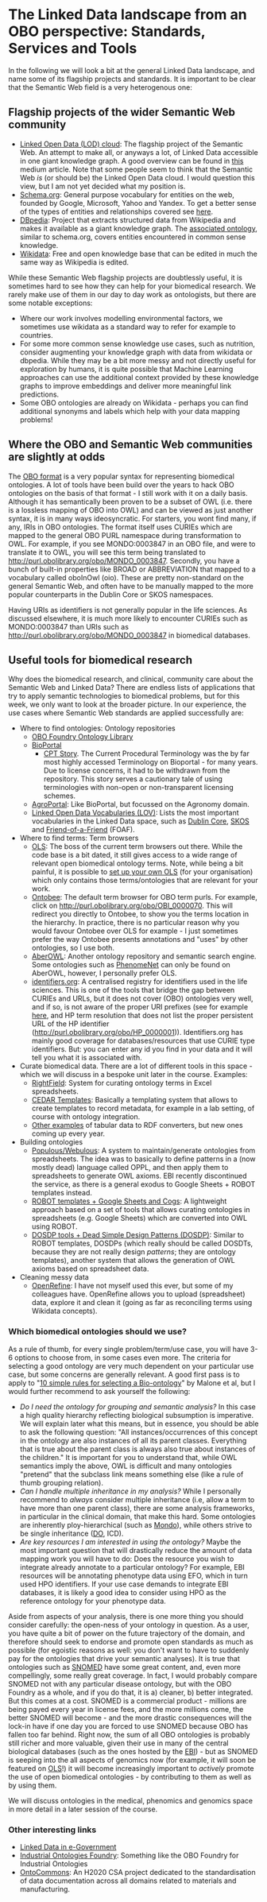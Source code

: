 # The Linked Data landscape from an OBO perspective: Standards, Services and Tools

In the following we will look a bit at the general Linked Data landscape, and name some of its flagship projects and standards. It is important to be clear that the Semantic Web field is a very heterogenous one: 

## Flagship projects of the wider Semantic Web community

- [Linked Open Data (LOD) cloud](https://lod-cloud.net/): The flagship project of the Semantic Web. An attempt to make all, or anyways a lot, of Linked Data accessible in one giant knowledge graph. A good overview can be found in [this](https://medium.com/virtuoso-blog/what-is-the-linked-open-data-cloud-and-why-is-it-important-1901a7cb7b1f) medium article. Note that some people seem to think that the Semantic Web _is_ (or should be) the Linked Open Data cloud. I would question this view, but I am not yet decided what my position is.
- [Schema.org](https://schema.org/): General purpose vocabulary for entities on the web, founded by Google, Microsoft, Yahoo and Yandex. To get a better sense of the types of entities and relationships covered see [here](https://schema.org/docs/full.html).
- [DBpedia](https://www.dbpedia.org/): Project that extracts structured data from Wikipedia and makes it available as a giant knowledge graph. The [associated ontology](http://mappings.dbpedia.org/server/ontology/classes/), similar to schema.org, covers entities encountered in common sense knowledge.
- [Wikidata](https://www.wikidata.org/wiki/Wikidata:Main_Page): Free and open knowledge base that can be edited in much the same way as Wikipedia is edited.

While these Semantic Web flagship projects are doubtlessly useful, it is sometimes hard to see how they can help for your biomedical research. We rarely make use of them in our day to day work as ontologists, but there are some notable exceptions:
- Where our work involves modelling environmental factors, we sometimes use wikidata as a standard way to refer for example to countries.
- For some more common sense knowledge use cases, such as nutrition, consider augmenting your knowledge graph with data from wikidata or dbpedia. While they may be a bit more messy and not directly useful for exploration by humans, it is quite possible that Machine Learning approaches can use the additional context provided by these knowledge graphs to improve embeddings and deliver more meaningful link predictions.
- Some OBO ontologies are already on Wikidata - perhaps you can find additional synonyms and labels which help with your data mapping problems!

## Where the OBO and Semantic Web communities are slightly at odds

The [OBO format](http://owlcollab.github.io/oboformat/doc/obo-syntax.html#5.1) is a very popular syntax for representing biomedical ontologies. A lot of tools have been build over the years to hack OBO ontologies on the basis of that format - I still work with it on a daily basis. Although it has semantically been proven to be a subset of OWL (i.e. there is a lossless mapping of OBO into OWL) and can be viewed as just another syntax, it is in many ways ideosyncratic. For starters, you wont find many, if any, IRIs in OBO ontologies. The format itself uses CURIEs which are mapped to the general OBO PURL namespace during transformation to OWL. For example, if you see MONDO:0003847 in an OBO file, and were to translate it to OWL, you will see this term being translated to http://purl.obolibrary.org/obo/MONDO_0003847. Secondly, you have a bunch of built-in properties like BROAD or ABBREVIATION that mapped to a vocabulary called oboInOwl (oio). These are pretty non-standard on the general Semantic Web, and  often have to be manually mapped to the more popular counterparts in the Dublin Core or SKOS namespaces.

Having URIs as identifiers is not generally popular in the life sciences. As discussed elsewhere, it is much more likely to encounter CURIEs such as MONDO:0003847 than URIs such as http://purl.obolibrary.org/obo/MONDO_0003847 in biomedical databases.

## Useful tools for biomedical research

Why does the biomedical research, and clinical, community care about the Semantic Web and Linked Data? There are endless lists of applications that try to apply semantic technologies to biomedical problems, but for this week, we only want to look at the broader picture. In our experience, the use cases where Semantic Web standards are applied successfully are:

- Where to find ontologies: Ontology repositories
   - [OBO Foundry Ontology Library](http://obofoundry.org/)
   - [BioPortal](https://bioportal.bioontology.org/)
     - [CPT Story](https://www.bioontology.org/why-bioportal-no-longer-offers-the-current-procedural-terminology-cpt/). The Current Procedural Terminology was the by far most highly accessed Terminology on Bioportal - for many years. Due to license concerns, it had to be withdrawn from the repository. This story serves a cautionary tale of using terminologies with non-open or non-transparent licensing schemes.
   - [AgroPortal](http://agroportal.lirmm.fr/): Like BioPortal, but focussed on the Agronomy domain.
   - [Linked Open Data Vocabularies (LOV)](https://lov.linkeddata.es/dataset/lov/): Lists the most important vocabularies in the Linked Data space, such as [Dublin Core](https://dublincore.org/), [SKOS](https://www.w3.org/TR/skos-reference/) and [Friend-of-a-Friend](http://xmlns.com/foaf/spec/) (FOAF).
- Where to find terms: Term browsers
   - [OLS](https://www.ebi.ac.uk/ols/index): The boss of the current term browsers out there. While the code base is a bit dated, it still gives access to a wide range of relevant open biomedical ontology terms. Note, while being a bit painful, it is possible to [set up your own OLS](https://github.com/EBISPOT/ontotools-docker-config) (for your organisation) which only contains those terms/ontologies that are relevant for your work.
   - [Ontobee](http://www.ontobee.org/): The default term browser for OBO term purls. For example, click on http://purl.obolibrary.org/obo/OBI_0000070. This will redirect you directly to Ontobee, to show you the terms location in the hierarchy. In practice, there is no particular reason why you would favour Ontobee over OLS for example - I just sometimes prefer the way Ontobee presents annotations and "uses" by other ontologies, so I use both.
   - [AberOWL](http://aber-owl.net/#/): Another ontology repository and semantic search engine. Some ontologies such as [PhenomeNet](http://aber-owl.net/ontology/PhenomeNET/) can only be found on AberOWL, however, I personally prefer OLS.
   - [identifiers.org](https://identifiers.org/): A centralised registry for identifiers used in the life sciences. This is one of the tools that bridge the gap between CURIEs and URLs, but it does not cover (OBO) ontologies very well, and if so, is not aware of the proper URI prefixes (see for example [here](https://identifiers.org/resolve?query=HP:0000001), and HP term resolution that does not list the proper persistent URL of the HP identifier (http://purl.obolibrary.org/obo/HP_0000001)). Identifiers.org has mainly good coverage for databases/resources that use CURIE type identifiers. But: you can enter any id you find in your data and it will tell you what it is associated with.
- Curate biomedical data. There are a lot of different tools in this space - which we will discuss in a bespoke unit later in the course. Examples:
   - [RightField](https://rightfield.org.uk/about): System for curating ontology terms in Excel spreadsheets.
   - [CEDAR Templates](https://more.metadatacenter.org/tools-training/cedar-template-tools): Basically a templating system that allows to create templates to record metadata, for example in a lab setting, of course with ontology integration.
   - [Other examples](https://github.com/timrdf/csv2rdf4lod-automation/wiki/Alternative-Tabular-to-RDF-converters) of tabular data to RDF converters, but new ones coming up every year.
- Building ontologies
   - [Populous/Webulous](https://github.com/EBISPOT/webulous): A system to maintain/generate ontologies from spreadsheets. The idea was to basically to define patterns in a (now mostly dead) language called OPPL, and then apply them to spreadsheets to generate OWL axioms. EBI recently discontinued the service, as there is a general exodus to Google Sheets + ROBOT templates instead.
   - [ROBOT templates + Google Sheets and Cogs](http://robot.obolibrary.org/template): A lightweight approach based on a set of tools that allows curating ontologies in spreadsheets (e.g. Google Sheets) which are converted into OWL using ROBOT.
   - [DOSDP tools + Dead Simple Design Patterns (DOSDP)](https://github.com/INCATools/dead_simple_owl_design_patterns): Similar to ROBOT templates, DOSDPs (which really should be called DOSDTs, because they are not really design _patterns_; they are ontology templates), another system that allows the generation of OWL axioms based on spreadsheet data.
- Cleaning messy data
   - [OpenRefine](https://openrefine.org/): I have not myself used this ever, but some of my colleagues have. OpenRefine allows you to upload (spreadsheet) data, explore it and clean it (going as far as reconciling terms using Wikidata concepts).

### Which biomedical ontologies should we use?

As a rule of thumb, for every single problem/term/use case, you will have 3-6 options to choose from, in some cases even more. The criteria for selecting a good ontology are very much dependent on your particular use case, but some concerns are generally relevant. A good first pass is to apply to "[10 simple rules for selecting a Bio-ontology](https://journals.plos.org/ploscompbiol/article?id=10.1371/journal.pcbi.1004743)" by Malone et al, but I would further recommend to ask yourself the following:

- _Do I need the ontology for grouping and semantic analysis?_ In this case a high quality hierarchy reflecting biological subsumption is imperative. We will explain later what this means, but in essence, you should be able to ask the following question: "All instances/occurrences of this concept in the ontology are also instances of all its parent classes. Everything that is true about the parent class is always also true about instances of the children." It is important for you to understand that, while OWL semantics imply the above, OWL is difficult and many ontologies "pretend" that the subclass link means something else (like a rule of thumb grouping relation).
- _Can I handle multiple inheritance in my analysis?_ While I personally recommend to _always_ consider multiple inheritance (i.e, allow a term to have more than one parent class), there are some analysis frameworks, in particular in the clinical domain, that make this hard. Some ontologies are inherently ploy-hierarchical (such as [Mondo](https://github.com/monarch-initiative/mondo)), while others strive to be single inheritance ([DO](https://disease-ontology.org/), ICD).
- _Are key resources I am interested in using the ontology?_ Maybe the most important question that will drastically reduce the amount of data mapping work you will have to do: Does the resource you wish to integrate already annotate to a particular ontology? For example, EBI resources will be annotating phenotype data using EFO, which in turn used HPO identifiers. If your use case demands to integrate EBI databases, it is likely a good idea to consider using HPO as the reference ontology for your phenotype data.

Aside from aspects of your analysis, there is one more thing you should consider carefully: the open-ness of your ontology in question. As a user, you have quite a bit of power on the future trajectory of the domain, and therefore should seek to endorse and promote open standards as much as possible (for egoistic reasons as well: you don't want to have to suddenly pay for the ontologies that drive your semantic analyses). It is true that ontologies such as [SNOMED](https://www.snomed.org/snomed-ct/five-step-briefing) have some great content, and, even more compellingly, some really great coverage. In fact, I would probably compare SNOMED not with any particular disease ontology, but with the OBO Foundry as a whole, and if you do that, it is a) cleaner, b) better integrated. But this comes at a cost. SNOMED is a commercial product - millions are being payed every year in license fees, and the more millions come, the better SNOMED will become - and the more drastic consequences will the lock-in have if one day you are forced to use SNOMED because OBO has fallen too far behind. Right now, the sum of all OBO ontologies is probably still richer and more valuable, given their use in many of the central biological databases (such as the ones hosted by the [EBI](https://www.ebi.ac.uk/)) - but as SNOMED is seeping into the all aspects of genomics now (for example, it will soon be featured on [OLS](https://www.ebi.ac.uk/ols/index)!) it will become increasingly important to _actively_ promote the use of open biomedical ontologies - by contributing to them as well as by using them.

We will discuss ontologies in the medical, phenomics and genomics space in more detail in a later session of the course.

### Other interesting links

- [Linked Data in e-Government](https://joinup.ec.europa.eu/sites/default/files/inline-files/D4.3.2_Case_Study_Linked_Data_eGov.pdf)
- [Industrial Ontologies Foundry](https://www.industrialontologies.org/): Something like the OBO Foundry for Industrial Ontologies
- [OntoCommons](https://ontocommons.eu/): An H2020 CSA project dedicated to the standardisation of data documentation across all domains related to materials and manufacturing.
